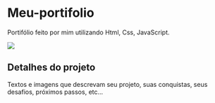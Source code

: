 # Meu-portifolio
Portifólio feito por mim utilizando Html, Css, JavaScript. 

![](https://jonasjr.files.wordpress.com/2020/12/pos-modernidade.jpg#vitrinedev)

## Detalhes do projeto

Textos e imagens que descrevam seu projeto, suas conquistas, seus desafios, próximos passos, etc...
